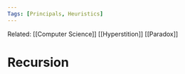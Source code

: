 ```yaml
---
Tags: [Principals, Heuristics]
---
```

Related: [[Computer Science]] [[Hyperstition]] [[Paradox]]

# Recursion